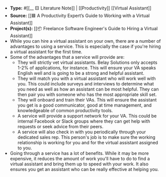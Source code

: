 - **Type:** #[[__ 🟨 Literature Note]] | [[Productivity]] [[Virtual Assistant]]
- **Source:** [[🟦 A Productivity Expert’s Guide to Working with a Virtual Assistant]]
- **Project(s):** [[📦 Freelance Software Engineer's Guide to Hiring a Virtual Assistant]]
- While you can hire a virtual assistant on your own, there are a number of advantages to using a service. This is especially the case if you're hiring a virtual assistant for the first time.
- Some of the advantages that a service will provide are:
    - They will strictly vet virtual assistants. Belay Solutions only accepts 1-2% of applications, for instance. This will ensure your VA speaks English well and is going to be a strong and helpful assistant.
    - They will match you with a virtual assistant who will work well with you. This could include surveys and interviews to determine what you need as well as how an assistant can be most helpful. They can then pair you with someone who has the most appropriate skill set.
    - They will onboard and train their VAs. This will ensure the assistant you get is a good communicator, good at time management, and knowledgeable of common productivity tools.
    - A service will provide a support network for your VA. This could be internal Facebook or Slack groups where they can get help with requests or seek advice from their peers. 
    - A service will also check in with you periodically through your dedicated sales rep. This person's job is to make sure the working relationship is working for you and for the virtual assistant assigned to you.
- Going through a service has a lot of benefits. While it may be more expensive, it reduces the amount of work you'll have to do to find a virtual assistant and bring them up to speed with your work. It also ensures you get an assistant who can be really effective at helping you.
